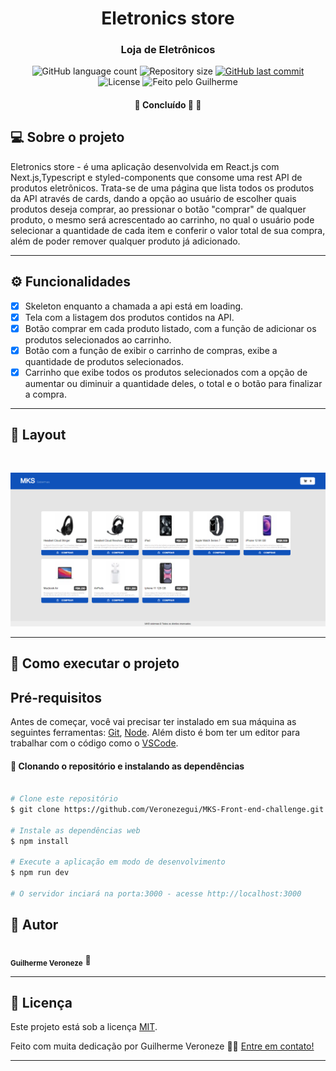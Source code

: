 <h1 align="center">
    Eletronics store
</h1>

<h3 align="center">
    Loja de Eletrônicos
</h3>

<p align="center">
  <img alt="GitHub language count" src="https://img.shields.io/github/languages/count/Veronezegui/MKS-Front-end-challenge?color=%2304D361">

  <img alt="Repository size" src="https://img.shields.io/github/repo-size/Veronezegui/MKS-Front-end-challenge">
  
  <a href="https://github.com/Veronezegui/MKS-Front-end-challenge/commits/main">
    <img alt="GitHub last commit" src="https://img.shields.io/github/last-commit/Veronezegui/MKS-Front-end-challenge">
  </a>
    
   <img alt="License" src="https://img.shields.io/badge/license-MIT-brightgreen">
  
  <img alt="Feito pelo Guilherme" src="https://img.shields.io/badge/feito%20por-Guilherme-%237519C1">
</p>

<h4 align="center">
	🚧   Concluído 🚀 🚧
</h4>

## 💻 Sobre o projeto

Eletronics store - é uma aplicação desenvolvida em React.js com Next.js,Typescript e styled-components que consome uma rest API de produtos eletrônicos. Trata-se de uma página que lista todos os produtos da API através de cards, dando a opção ao usuário de escolher quais produtos deseja comprar, ao pressionar o botão "comprar" de qualquer produto, o mesmo será acrescentado ao carrinho, no qual o usuário pode selecionar a quantidade de cada item e conferir o valor total de sua compra, além de poder remover qualquer produto já adicionado.

---


## ⚙️ Funcionalidades

- [x] Skeleton enquanto a chamada a api está em loading.
- [x] Tela com a listagem dos produtos contidos na API.
- [x] Botão comprar em cada produto listado, com a função de adicionar os produtos selecionados ao carrinho.
- [x] Botão com a função de exibir o carrinho de compras, exibe a quantidade de produtos selecionados.
- [x] Carrinho que exibe todos os produtos selecionados com a opção de aumentar ou diminuir a quantidade deles, o total e o botão para finalizar a compra.

---

## 🎨 Layout

<p align="center">

  <img alt="Visual" title="#Visual" src="./layout.png" width="800px" style="margin-top: 30px;">

</p>

---


## 🚀 Como executar o projeto

## Pré-requisitos

Antes de começar, você vai precisar ter instalado em sua máquina as seguintes ferramentas:
[Git](https://git-scm.com), [Node](https://nodejs.org/). 
Além disto é bom ter um editor para trabalhar com o código como o [VSCode](https://code.visualstudio.com/).

#### 🎲 Clonando o repositório e instalando as dependências

```bash

# Clone este repositório
$ git clone https://github.com/Veronezegui/MKS-Front-end-challenge.git

# Instale as dependências web
$ npm install

# Execute a aplicação em modo de desenvolvimento
$ npm run dev

# O servidor inciará na porta:3000 - acesse http://localhost:3000

```

## 🦸 Autor

<img style="border-radius: 50%;" src="[https://avatars.githubusercontent.com/u/95949825?s=400&u=71abea02fa5086704e648496f0de845501599ca0&v=4](https://avatars.githubusercontent.com/u/47906992?v=4)" width="100px;" alt=""/>
 <br />
 <sub><b>Guilherme Veroneze</b></sub></a> 🚀
 <br />


---

## 📝 Licença

Este projeto está sob a licença [MIT](./LICENSE).

Feito com muita dedicação por Guilherme Veroneze 👋🏽 [Entre em contato!](https://github.com/Veronezegui)

---
